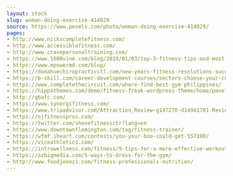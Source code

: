 ```yaml
---
layout: stock
slug: woman-doing-exercise-414029
source: https://www.pexels.com/photo/woman-doing-exercise-414029/
pages:
- http://www.nickscompletefitness.com/
- http://www.accessiblefitness.com/
- http://www.cravepersonaltraining.com/
- https://www.1600vine.com/blog/2019/01/03/top-3-fitness-tips-and-most-common-mistakes-you-need-to-know/
- https://www.mpowermd.com/blog/
- https://donahuechiropracticstl.com/new-years-fitness-resolutions-succes-tips/
- https://b-skill.com/career-development-courses/sectors-choose-your-course/learner-loans-health-fitness/
- https://www.completethecircuit.com/where-find-best-gym-philippines/
- https://hippothemes.com/demo/fitness-freak-wordpress-theme/home/pexels-photo-414029/
- http://gbafc.com/
- https://www.synergifitness.com/
- https://www.tripadvisor.com/Attraction_Review-g147278-d14941781-Reviews-Oxygen_Fitness_Zone-Willemstad_Curacao.html
- https://njfitnesspros.com/
- https://twitter.com/shenefitnessctr?lang=en
- https://www.downtownflemington.com/tag/fitness-trainer/
- https://wfmf.iheart.com/contests/you-your-boo-could-get-557100/
- https://viceathletics.com/
- https://introwellness.com/fitness/9-tips-for-a-more-effective-workout/
- https://azbigmedia.com/5-ways-to-dress-for-the-gym/
- http://www.foodjonezi.com/fitness-professionals-nutrition/
---
```

